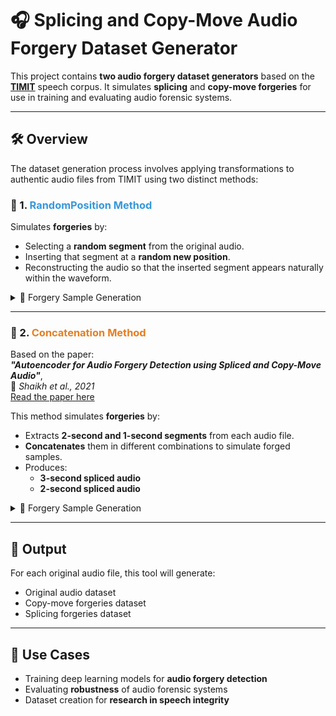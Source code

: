# 🎧 Splicing and Copy-Move Audio Forgery Dataset Generator

This project contains **two audio forgery dataset generators** based on the [**TIMIT**](https://catalog.ldc.upenn.edu/LDC93S1) speech corpus. It simulates **splicing** and **copy-move forgeries** for use in training and evaluating audio forensic systems.

---

## 🛠️ Overview

The dataset generation process involves applying transformations to authentic audio files from TIMIT using two distinct methods:

### 🔀 1. <span style="color:#3498db">RandomPosition Method</span>

Simulates **forgeries** by:
- Selecting a **random segment** from the original audio.
- Inserting that segment at a **random new position**.
- Reconstructing the audio so that the inserted segment appears naturally within the waveform.

<details>
<summary>📌 Forgery Sample Generation</summary>

Original A: `---[Original Audio A]`
Original B: `---[Original Audio B]---`  
Forgery: `---[Segment from A]---[Segment from B]---[Remaining A]---`
</details>

---

### 🔁 2. <span style="color:#e67e22">Concatenation Method</span>

Based on the paper:  
**_"Autoencoder for Audio Forgery Detection using Spliced and Copy-Move Audio"_**,  
📄 *Shaikh et al., 2021*  
[Read the paper here](https://arxiv.org/abs/2109.06665)

This method simulates **forgeries** by:
- Extracts **2-second and 1-second segments** from each audio file.
- **Concatenates** them in different combinations to simulate forged samples.
- Produces:
  - **3-second spliced audio**
  - **2-second spliced audio**

<details>
<summary>📌 Forgery Sample Generation</summary>

- Forgery: `2s [Segment from A] + 1s [Segment from B] → 3s [Forgered Audio]` 
- Forgery: `1s [Segment from A] + 1s [Segment from B] → 2s [Forgered Audio]` 
- Forgery: `1s [Segment from A] + 1s [Segment from B] + 1s [Segment from A] → 3s [Forgered Audio]` 
- Forgery: `0.5s [Segment from A] + 1s [Segment from B] + 0.5s [Segment from A] → 2s [Forgered Audio]` 

</details>

---

## 📂 Output

For each original audio file, this tool will generate:
- Original audio dataset
- Copy-move forgeries dataset 
- Splicing forgeries dataset 

---

## 📌 Use Cases

- Training deep learning models for **audio forgery detection**
- Evaluating **robustness** of audio forensic systems
- Dataset creation for **research in speech integrity**
